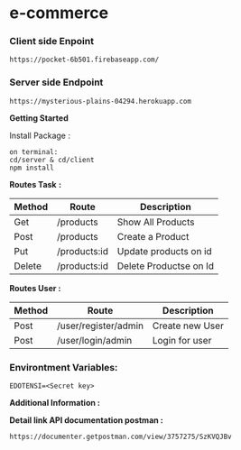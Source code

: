 # e-commerce


### Client side Enpoint

```
https://pocket-6b501.firebaseapp.com/
```

###  Server side Endpoint

```
https://mysterious-plains-04294.herokuapp.com
```

**Getting Started**

Install Package :

```
on terminal:
cd/server & cd/client
npm install
```

**Routes Task** **:**

| Method | Route     | Description                         |
| ------ | --------- | ----------------------------------- |
| Get    | /products | Show All Products                   |
| Post   | /products | Create a Product                    |
| Put    | /products:id | Update products on id |
| Delete | /products:id  | Delete Productse on Id              |

**Routes User :**

| Method | Route          | Description     |
| ------ | -------------- | --------------- |
| Post   | /user/register/admin | Create new User |
| Post   | /user/login/admin    | Login for user  |

### Environtment Variables:

```
EDOTENSI=<Secret key>

```

**Additional Information :**




**Detail link API documentation postman :**

```
https://documenter.getpostman.com/view/3757275/SzKVQJBv
```

